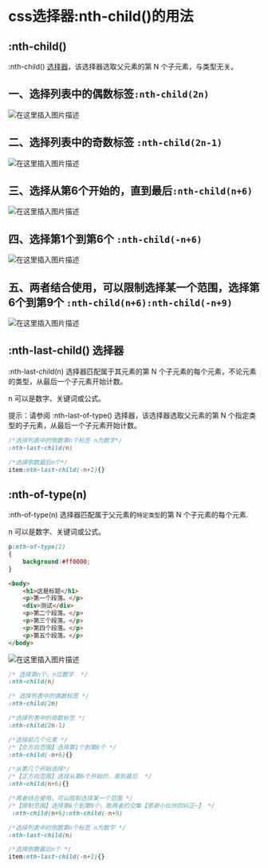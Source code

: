 # css选择器:nth-child()的用法

## :nth-child()

:nth-child() [选择器](https://so.csdn.net/so/search?q=%E9%80%89%E6%8B%A9%E5%99%A8&spm=1001.2101.3001.7020)，该选择器选取父元素的第 N 个子元素，与类型无关。

## 一、选择列表中的偶数标签`:nth-child(2n)`

![在这里插入图片描述](https://img-blog.csdnimg.cn/20201013113346788.png)

## 二、选择列表中的奇数标签 `:nth-child(2n-1)`

![在这里插入图片描述](https://img-blog.csdnimg.cn/20201013113409894.png)

## 三、选择从第6个开始的，直到最后`:nth-child(n+6)`

![在这里插入图片描述](https://img-blog.csdnimg.cn/20201013113424502.png)

## 四、选择第1个到第6个 `:nth-child(-n+6)`

![在这里插入图片描述](https://img-blog.csdnimg.cn/2020101311343862.png)

## 五、两者结合使用，可以限制选择某一个范围，选择第6个到第9个 `:nth-child(n+6):nth-child(-n+9)`

![在这里插入图片描述](https://img-blog.csdnimg.cn/20201013113456231.png)

## :nth-last-child() 选择器

:nth-last-child(n) 选择器匹配属于其元素的第 N 个子元素的每个元素，不论元素的类型，从最后一个子元素开始计数。

n 可以是数字、关键词或公式。

提示：请参阅 :nth-last-of-type() 选择器，该选择器选取父元素的第 N 个指定类型的子元素，从最后一个子元素开始计数。

```css
/*选择列表中的倒数第n个标签 n为数字*/
:nth-last-child(n) 

/*选择倒数最后n个*/
item:nth-last-child(-n+2){}
```

## :nth-of-type(n)

:nth-of-type(n) 选择器匹配属于父元素的`特定类型`的第 N 个子元素的每个元素.

n 可以是数字、关键词或公式。

```css
p:nth-of-type(2)
{
	background:#ff0000;
}
```

```html
<body>
	<h1>这是标题</h1>
	<p>第一个段落。</p>
	<div>测试</div>
	<p>第二个段落。</p>
	<p>第三个段落。</p>
	<p>第四个段落。</p>
	<p>第五个段落。</p>
</body>
```

![在这里插入图片描述](https://img-blog.csdnimg.cn/20201013114711811.png#pic_center)

```css
/* 选择第n个，n位数字  */
:nth-child(n)

/* 选择列表中的偶数标签 */
:nth-child(2n)

/*选择列表中的奇数标签 */
:nth-child(2n-1)

/*选择前几个元素 */
/*【负方向范围】选择第1个到第6个 */
:nth-child(-n+6){}

/*从第几个开始选择*/
/*【正方向范围】选择从第6个开始的，直到最后  */
:nth-child(n+6){}

/*两者结合使用，可以限制选择某一个范围 */
/*【限制范围】选择第6个到第9个，取两者的交集【感谢小伙伴的纠正~】 */
 :nth-child(n+6):nth-child(-n+9)

/*选择列表中的倒数第n个标签 n为数字 */
:nth-last-child(n) 

/*选择倒数最后n个 */
item:nth-last-child(-n+2){}
```